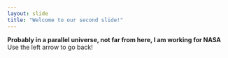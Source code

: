 ```yaml
---
layout: slide
title: "Welcome to our second slide!"
---
```

**Probably in a parallel universe, not far from here, I am working for NASA**
Use the left arrow to go back!
